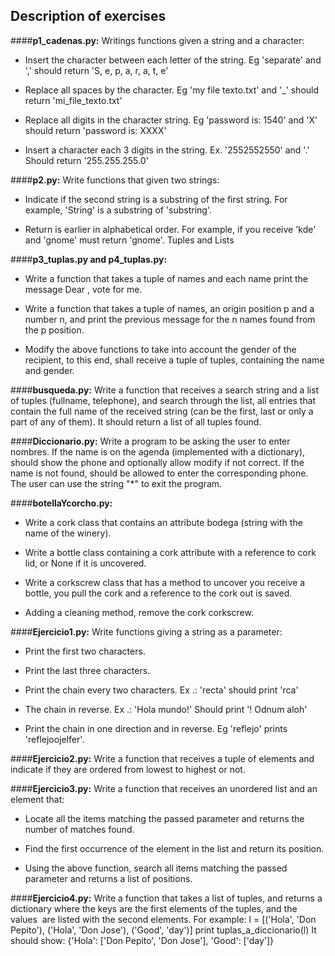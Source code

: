 Description of exercises
--------------------------------

####**p1_cadenas.py:**
Writings functions given a string and a character:

* Insert the character between each letter of the string. Eg 'separate' and ',' should return
'S, e, p, a, r, a, t, e'

* Replace all spaces by the character. Eg 'my file texto.txt' and '_'
should return 'mi_file_texto.txt'

* Replace all digits in the character string. Eg 'password is: 1540' and
'X' should return 'password is: XXXX'

* Insert a character each 3 digits in the string. Ex. '2552552550' and '.' Should
return '255.255.255.0'

####**p2.py:**
Write functions that given two strings:

* Indicate if the second string is a substring of the first string. For example,
'String' is a substring of 'substring'.

* Return is earlier in alphabetical order. For example, if you receive 'kde' and 'gnome' must return 'gnome'.
Tuples and Lists

####**p3_tuplas.py and p4_tuplas.py:**
* Write a function that takes a tuple of names and each name print the message Dear <name>, vote for me.

* Write a function that takes a tuple of names, an origin position p and a number n, and print the previous message for the n names found from the p position.

* Modify the above functions to take into account the gender of the recipient, to this end, shall receive a tuple of tuples, containing the name and gender.

####**busqueda.py:**
Write a function that receives a search string and a list of tuples (fullname, telephone), and search through the list, all entries that contain the full name of the received string (can be the first, last or only a part of any of them). It should return a list of all tuples found.

####**Diccionario.py:**
Write a program to be asking the user to enter nombres. If the name is on the agenda (implemented with a dictionary), should show the phone and optionally allow modify if not correct.
If the name is not found, should be allowed to enter the corresponding phone.
The user can use the string "*" to exit the program.

####**botellaYcorcho.py:**
* Write a cork class that contains an attribute bodega (string with the name of the winery).

* Write a bottle class containing a cork attribute with a reference to cork lid, or None if it is uncovered.

* Write a corkscrew class that has a method to uncover you receive a bottle, you pull the cork and a reference to the cork out is saved.

* Adding a cleaning method, remove the cork corkscrew.

####**Ejercicio1.py:**
Write functions giving a string as a parameter:

* Print the first two characters.

* Print the last three characters.

* Print the chain every two characters. Ex .: 'recta' should print 'rca'

* The chain in reverse. Ex .: 'Hola mundo!' Should print '! Odnum aloh'

* Print the chain in one direction and in reverse. Eg 'reflejo' prints 'reflejoojelfer'.

####**Ejercicio2.py:**
Write a function that receives a tuple of elements and indicate if they are ordered from lowest to highest or not.

####**Ejercicio3.py:**
Write a function that receives an unordered list and an element that:

* Locate all the items matching the passed parameter and returns the number of matches found.

* Find the first occurrence of the element in the list and return its position.

* Using the above function, search all items matching the passed parameter and returns a list of positions.

####**Ejercicio4.py:**
Write a function that takes a list of tuples, and returns a dictionary where the keys are the first elements of the tuples, and the values ​ are listed with the second elements.
For example:
l = [('Hola', 'Don Pepito'), ('Hola', 'Don Jose'), ('Good', 'day')]
print tuplas_a_diccionario(l)
It should show: {'Hola': ['Don Pepito', 'Don Jose'], 'Good': ['day']}


